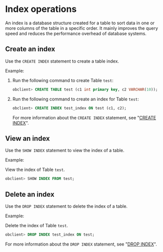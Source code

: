 Index operations 
=====================================

An index is a database structure created for a table to sort data in one or more columns of the table in a specific order. It mainly improves the query speed and reduces the performance overhead of database systems.

Create an index 
------------------------

Use the `CREATE INDEX` statement to create a table index.

Example:

1. Run the following command to create Table `test`:

   ```sql
   obclient> CREATE TABLE test (c1 int primary key, c2 VARCHAR(10));
   ```

   

2. Run the following command to create an index for Table `test`:

   ```sql
   obclient> CREATE INDEX test_index ON test (c1, c2);
   ```

   

   For more information about the `CREATE INDEX` statement, see "[CREATE INDEX](../../1100.sql-reference-en/500.sql-statements/1200.create-index.md)".


   



View an index 
----------------------

Use the `SHOW INDEX` statement to view the index of a table.

Example:

View the index of Table `test`.

```sql
obclient> SHOW INDEX FROM test;
```



Delete an index 
------------------------

Use the `DROP INDEX` statement to delete the index of a table.

Example:

Delete the index of Table `test`.

```sql
obclient> DROP INDEX test_index ON test;
```



For more information about the `DROP INDEX` statement, see "[DROP INDEX](../../1100.sql-reference-en/500.sql-statements/2400.drop-index.md)".




